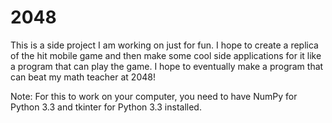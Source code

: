 2048
====
This is a side project I am working on just for fun. I hope to create a replica of the hit mobile game and then make some cool side applications for it like a program that can play the game. I hope to eventually make a program that can beat my math teacher at 2048!

Note: For this to work on your computer, you need to have NumPy for Python 3.3 and tkinter for Python 3.3 installed. 
